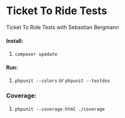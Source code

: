 # Ticket To Ride Tests
Ticket To Ride Tests with Sebastian Bergmann

#### Install:
1. `composer upadate`

#### Run:
1. `phpunit --colors` or `phpunit --testdox`

### Coverage:
1. `phpunit --coverage-html ./coverage`
